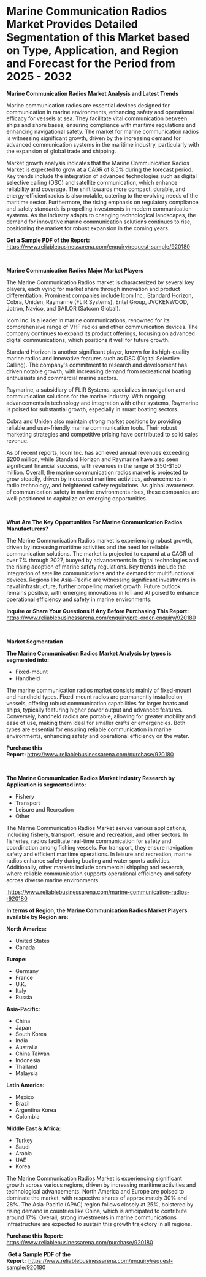 <p><h1>Marine Communication Radios Market Provides Detailed Segmentation of this Market based on Type, Application, and Region and Forecast for the Period from 2025 - 2032</h1></p><p><strong>Marine Communication Radios Market Analysis and Latest Trends</strong></p>
<p><p>Marine communication radios are essential devices designed for communication in marine environments, enhancing safety and operational efficacy for vessels at sea. They facilitate vital communication between ships and shore bases, ensuring compliance with maritime regulations and enhancing navigational safety. The market for marine communication radios is witnessing significant growth, driven by the increasing demand for advanced communication systems in the maritime industry, particularly with the expansion of global trade and shipping.</p><p>Market growth analysis indicates that the Marine Communication Radios Market is expected to grow at a CAGR of 8.5% during the forecast period. Key trends include the integration of advanced technologies such as digital selective calling (DSC) and satellite communication, which enhance reliability and coverage. The shift towards more compact, durable, and energy-efficient radios is also notable, catering to the evolving needs of the maritime sector. Furthermore, the rising emphasis on regulatory compliance and safety standards is propelling investments in modern communication systems. As the industry adapts to changing technological landscapes, the demand for innovative marine communication solutions continues to rise, positioning the market for robust expansion in the coming years.</p></p>
<p><strong>Get a Sample PDF of the Report:&nbsp;</strong> <a href="https://www.reliablebusinessarena.com/enquiry/request-sample/920180?utm_campaign=3257&utm_medium=2&utm_source=Github&utm_content=ia&utm_term=18042025&utm_id=marine-communication-radios">https://www.reliablebusinessarena.com/enquiry/request-sample/920180</a></p>
<p>&nbsp;</p>
<p><strong>Marine Communication Radios Major Market Players</strong></p>
<p><p>The Marine Communication Radios market is characterized by several key players, each vying for market share through innovation and product differentiation. Prominent companies include Icom Inc., Standard Horizon, Cobra, Uniden, Raymarine (FLIR Systems), Entel Group, JVCKENWOOD, Jotron, Navico, and SAILOR (Satcom Global).</p><p>Icom Inc. is a leader in marine communications, renowned for its comprehensive range of VHF radios and other communication devices. The company continues to expand its product offerings, focusing on advanced digital communications, which positions it well for future growth.</p><p>Standard Horizon is another significant player, known for its high-quality marine radios and innovative features such as DSC (Digital Selective Calling). The company's commitment to research and development has driven notable growth, with increasing demand from recreational boating enthusiasts and commercial marine sectors.</p><p>Raymarine, a subsidiary of FLIR Systems, specializes in navigation and communication solutions for the marine industry. With ongoing advancements in technology and integration with other systems, Raymarine is poised for substantial growth, especially in smart boating sectors.</p><p>Cobra and Uniden also maintain strong market positions by providing reliable and user-friendly marine communication tools. Their robust marketing strategies and competitive pricing have contributed to solid sales revenue.</p><p>As of recent reports, Icom Inc. has achieved annual revenues exceeding $200 million, while Standard Horizon and Raymarine have also seen significant financial success, with revenues in the range of $50-$150 million. Overall, the marine communication radios market is projected to grow steadily, driven by increased maritime activities, advancements in radio technology, and heightened safety regulations. As global awareness of communication safety in marine environments rises, these companies are well-positioned to capitalize on emerging opportunities.</p></p>
<p>&nbsp;</p>
<p><strong>What Are The Key Opportunities For Marine Communication Radios Manufacturers?</strong></p>
<p><p>The Marine Communication Radios market is experiencing robust growth, driven by increasing maritime activities and the need for reliable communication solutions. The market is projected to expand at a CAGR of over 7% through 2027, buoyed by advancements in digital technologies and the rising adoption of marine safety regulations. Key trends include the integration of satellite communications and the demand for multifunctional devices. Regions like Asia-Pacific are witnessing significant investments in naval infrastructure, further propelling market growth. Future outlook remains positive, with emerging innovations in IoT and AI poised to enhance operational efficiency and safety in marine environments.</p></p>
<p><strong>Inquire or Share Your Questions If Any Before Purchasing This Report:</strong> <a href="https://www.reliablebusinessarena.com/enquiry/pre-order-enquiry/920180?utm_campaign=3257&utm_medium=2&utm_source=Github&utm_content=ia&utm_term=18042025&utm_id=marine-communication-radios">https://www.reliablebusinessarena.com/enquiry/pre-order-enquiry/920180</a></p>
<p>&nbsp;</p>
<p><strong>Market Segmentation</strong></p>
<p><strong>The Marine Communication Radios Market Analysis by types is segmented into:</strong></p>
<p><ul><li>Fixed-mount</li><li>Handheld</li></ul></p>
<p><p>The marine communication radios market consists mainly of fixed-mount and handheld types. Fixed-mount radios are permanently installed on vessels, offering robust communication capabilities for larger boats and ships, typically featuring higher power output and advanced features. Conversely, handheld radios are portable, allowing for greater mobility and ease of use, making them ideal for smaller crafts or emergencies. Both types are essential for ensuring reliable communication in marine environments, enhancing safety and operational efficiency on the water.</p></p>
<p><strong>Purchase this Report:&nbsp;</strong><a href="https://www.reliablebusinessarena.com/purchase/920180?utm_campaign=3257&utm_medium=2&utm_source=Github&utm_content=ia&utm_term=18042025&utm_id=marine-communication-radios">https://www.reliablebusinessarena.com/purchase/920180</a></p>
<p>&nbsp;</p>
<p><strong>The Marine Communication Radios Market Industry Research by Application is segmented into:</strong></p>
<p><ul><li>Fishery</li><li>Transport</li><li>Leisure and Recreation</li><li>Other</li></ul></p>
<p><p>The Marine Communication Radios Market serves various applications, including fishery, transport, leisure and recreation, and other sectors. In fisheries, radios facilitate real-time communication for safety and coordination among fishing vessels. For transport, they ensure navigation safety and efficient maritime operations. In leisure and recreation, marine radios enhance safety during boating and water sports activities. Additionally, other markets include commercial shipping and research, where reliable communication supports operational efficiency and safety across diverse marine environments.</p></p>
<p><a href="https://www.reliablebusinessarena.com/marine-communication-radios-r920180?utm_campaign=3257&utm_medium=2&utm_source=Github&utm_content=ia&utm_term=18042025&utm_id=marine-communication-radios">&nbsp;https://www.reliablebusinessarena.com/marine-communication-radios-r920180</a></p>
<p><strong>In terms of Region, the Marine Communication Radios Market Players available by Region are:</strong></p>
<p>
    <p> <strong> North America: </strong>
        <ul>
            <li>United States</li>
            <li>Canada</li>
        </ul>
        </p> 
    <p> <strong> Europe: </strong>
        <ul>
            <li>Germany</li>
            <li>France</li>
            <li>U.K.</li>
            <li>Italy</li>
            <li>Russia</li>
        </ul>
        </p> 
    <p> <strong> Asia-Pacific: </strong>
        <ul>
            <li>China</li>
            <li>Japan</li>
            <li>South Korea</li>
            <li>India</li>
            <li>Australia</li>
            <li>China Taiwan</li>
            <li>Indonesia</li>
            <li>Thailand</li>
            <li>Malaysia</li>
        </ul>
        </p> 
    <p> <strong> Latin America: </strong>
        <ul>
            <li>Mexico</li>
            <li>Brazil</li>
            <li>Argentina Korea</li>
            <li>Colombia</li>
        </ul>
        </p> 
    <p> <strong> Middle East & Africa: </strong>
        <ul>
            <li>Turkey</li>
            <li>Saudi</li>
            <li>Arabia</li>
            <li>UAE</li>
            <li>Korea</li>
        </ul>
    </p>
    </p>
<p><p>The Marine Communication Radios Market is experiencing significant growth across various regions, driven by increasing maritime activities and technological advancements. North America and Europe are poised to dominate the market, with respective shares of approximately 30% and 28%. The Asia-Pacific (APAC) region follows closely at 25%, bolstered by rising demand in countries like China, which is anticipated to contribute around 17%. Overall, strong investments in marine communications infrastructure are expected to sustain this growth trajectory in all regions.</p></p>
<p><strong>Purchase this Report: </strong><a href="https://www.reliablebusinessarena.com/purchase/920180?utm_campaign=3257&utm_medium=2&utm_source=Github&utm_content=ia&utm_term=18042025&utm_id=marine-communication-radios">https://www.reliablebusinessarena.com/purchase/920180</a></p>
<p>&nbsp;<strong>Get a Sample PDF of the Report:&nbsp;&nbsp;</strong><a href="https://www.reliablebusinessarena.com/enquiry/request-sample/920180?utm_campaign=3257&utm_medium=2&utm_source=Github&utm_content=ia&utm_term=18042025&utm_id=marine-communication-radios">https://www.reliablebusinessarena.com/enquiry/request-sample/920180</a></p>
<p><strong></strong></p>
<p><p></p><p></p><p></p></p>